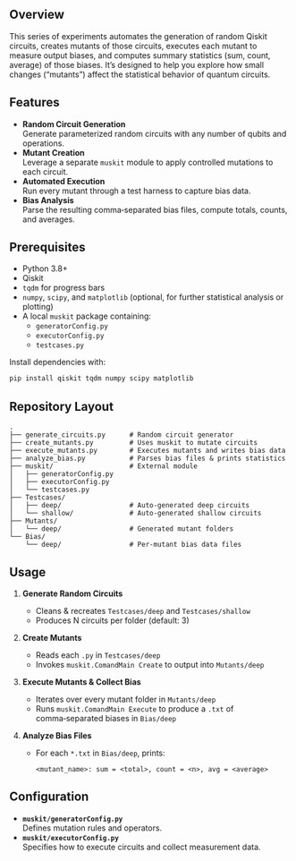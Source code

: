 
## Overview
This series of experiments automates the generation of random Qiskit circuits, creates mutants of those circuits, executes each mutant to measure output biases, and computes summary statistics (sum, count, average) of those biases. It’s designed to help you explore how small changes (“mutants”) affect the statistical behavior of quantum circuits.

## Features
- **Random Circuit Generation**  
  Generate parameterized random circuits with any number of qubits and operations.
- **Mutant Creation**  
  Leverage a separate `muskit` module to apply controlled mutations to each circuit.
- **Automated Execution**  
  Run every mutant through a test harness to capture bias data.
- **Bias Analysis**  
  Parse the resulting comma‑separated bias files, compute totals, counts, and averages.

## Prerequisites
- Python 3.8+  
- Qiskit  
- `tqdm` for progress bars  
- `numpy`, `scipy`, and `matplotlib` (optional, for further statistical analysis or plotting)  
- A local `muskit` package containing:  
  - `generatorConfig.py`  
  - `executorConfig.py`  
  - `testcases.py`  

Install dependencies with:
```bash
pip install qiskit tqdm numpy scipy matplotlib
```

## Repository Layout
```
.
├── generate_circuits.py      # Random circuit generator
├── create_mutants.py         # Uses muskit to mutate circuits
├── execute_mutants.py        # Executes mutants and writes bias data
├── analyze_bias.py           # Parses bias files & prints statistics
├── muskit/                   # External module
│   ├── generatorConfig.py
│   ├── executorConfig.py
│   └── testcases.py
├── Testcases/
│   ├── deep/                 # Auto‑generated deep circuits
│   └── shallow/              # Auto‑generated shallow circuits
├── Mutants/
│   └── deep/                 # Generated mutant folders
└── Bias/
    └── deep/                 # Per‑mutant bias data files
```

## Usage

1. **Generate Random Circuits**  
   - Cleans & recreates `Testcases/deep` and `Testcases/shallow`  
   - Produces N circuits per folder (default: 3)

2. **Create Mutants**  
   - Reads each `.py` in `Testcases/deep`  
   - Invokes `muskit.ComandMain Create` to output into `Mutants/deep`

3. **Execute Mutants & Collect Bias**  
   - Iterates over every mutant folder in `Mutants/deep`  
   - Runs `muskit.ComandMain Execute` to produce a `.txt` of comma‑separated biases in `Bias/deep`

4. **Analyze Bias Files**  
   - For each `*.txt` in `Bias/deep`, prints:  
     ```
     <mutant_name>: sum = <total>, count = <n>, avg = <average>
     ```

## Configuration
- **`muskit/generatorConfig.py`**  
  Defines mutation rules and operators.  
- **`muskit/executorConfig.py`**  
  Specifies how to execute circuits and collect measurement data.  


